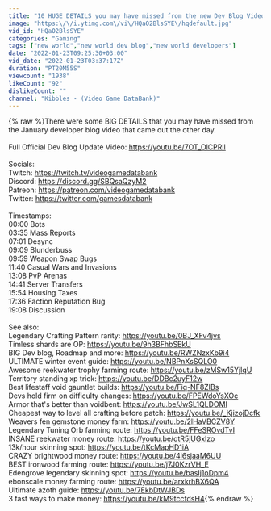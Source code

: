 ```yaml
---
title: "10 HUGE DETAILS you may have missed from the new Dev Blog Video for New World"
image: "https:\/\/i.ytimg.com\/vi\/HQaO2BlsSYE\/hqdefault.jpg"
vid_id: "HQaO2BlsSYE"
categories: "Gaming"
tags: ["new world","new world dev blog","new world developers"]
date: "2022-01-23T09:25:30+03:00"
vid_date: "2022-01-23T03:37:17Z"
duration: "PT20M55S"
viewcount: "1938"
likeCount: "92"
dislikeCount: ""
channel: "Kibbles - (Video Game DataBank)"
---
```

{% raw %}There were some BIG DETAILS that you may have missed from the January developer blog video that came out the other day.<br /><br />Full Official Dev Blog Update Video: <a rel="nofollow" target="blank" href="https://youtu.be/7OT_OlCPRlI">https://youtu.be/7OT_OlCPRlI</a><br /><br />Socials:<br />Twitch: <a rel="nofollow" target="blank" href="https://twitch.tv/videogamedatabank">https://twitch.tv/videogamedatabank</a><br />Discord: <a rel="nofollow" target="blank" href="https://discord.gg/SBQsaQzyM2">https://discord.gg/SBQsaQzyM2</a><br />Patreon: <a rel="nofollow" target="blank" href="https://patreon.com/videogamedatabank">https://patreon.com/videogamedatabank</a><br />Twitter: <a rel="nofollow" target="blank" href="https://twitter.com/gamesdatabank">https://twitter.com/gamesdatabank</a><br /><br />Timestamps:<br />00:00 Bots<br />03:35 Mass Reports<br />07:01 Desync<br />09:09 Blunderbuss<br />09:59 Weapon Swap Bugs<br />11:40 Casual Wars and Invasions<br />13:08 PvP Arenas<br />14:41 Server Transfers<br />15:54 Housing Taxes<br />17:36 Faction Reputation Bug<br />19:08 Discussion<br /><br />See also:<br />Legendary Crafting Pattern rarity: <a rel="nofollow" target="blank" href="https://youtu.be/0BJ_XFv4jvs">https://youtu.be/0BJ_XFv4jvs</a><br />Timless shards are OP: <a rel="nofollow" target="blank" href="https://youtu.be/9h3BFhbSEkU">https://youtu.be/9h3BFhbSEkU</a><br />BIG Dev blog, Roadmap and more: <a rel="nofollow" target="blank" href="https://youtu.be/RWZNzxKb9i4">https://youtu.be/RWZNzxKb9i4</a><br />ULTIMATE winter event guide: <a rel="nofollow" target="blank" href="https://youtu.be/NBPnXsSQLO0">https://youtu.be/NBPnXsSQLO0</a><br />Awesome reekwater trophy farming route: <a rel="nofollow" target="blank" href="https://youtu.be/zMSw15YjIqU">https://youtu.be/zMSw15YjIqU</a><br />Territory standing xp trick: <a rel="nofollow" target="blank" href="https://youtu.be/DDBc2uyF12w">https://youtu.be/DDBc2uyF12w</a><br />Best lifestaff void gauntlet builds: <a rel="nofollow" target="blank" href="https://youtu.be/Fiq-NF8ZIBs">https://youtu.be/Fiq-NF8ZIBs</a><br />Devs hold firm on difficulty changes: <a rel="nofollow" target="blank" href="https://youtu.be/FPEWdoYsXOc">https://youtu.be/FPEWdoYsXOc</a><br />Armor that's better than voidbent: <a rel="nofollow" target="blank" href="https://youtu.be/JwSL1QLDOMI">https://youtu.be/JwSL1QLDOMI</a><br />Cheapest way to level all crafting before patch: <a rel="nofollow" target="blank" href="https://youtu.be/_KjizojDcfk">https://youtu.be/_KjizojDcfk</a><br />Weavers fen gemstone money farm: <a rel="nofollow" target="blank" href="https://youtu.be/2lHaVBCZV8Y">https://youtu.be/2lHaVBCZV8Y</a><br />Legendary Tuning Orb farming route: <a rel="nofollow" target="blank" href="https://youtu.be/FFeSROvdTvI">https://youtu.be/FFeSROvdTvI</a><br />INSANE reekwater money route: <a rel="nofollow" target="blank" href="https://youtu.be/qtR5jUGxlzo">https://youtu.be/qtR5jUGxlzo</a><br />13k/hour skinning spot: <a rel="nofollow" target="blank" href="https://youtu.be/tKcMapHD1iA">https://youtu.be/tKcMapHD1iA</a><br />CRAZY brightwood money route: <a rel="nofollow" target="blank" href="https://youtu.be/4i6sjaaM6UU">https://youtu.be/4i6sjaaM6UU</a><br />BEST ironwood farming route: <a rel="nofollow" target="blank" href="https://youtu.be/j7J0KzrVH_E">https://youtu.be/j7J0KzrVH_E</a><br />Edengrove legendary skinning spot: <a rel="nofollow" target="blank" href="https://youtu.be/basIj1oDpm4">https://youtu.be/basIj1oDpm4</a><br />ebonscale money farming route: <a rel="nofollow" target="blank" href="https://youtu.be/arxkrhBX6QA">https://youtu.be/arxkrhBX6QA</a><br />Ultimate azoth guide: <a rel="nofollow" target="blank" href="https://youtu.be/7EkbDtWJBDs">https://youtu.be/7EkbDtWJBDs</a><br />3 fast ways to make money: <a rel="nofollow" target="blank" href="https://youtu.be/kM9tccfdsH4">https://youtu.be/kM9tccfdsH4</a>{% endraw %}
